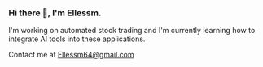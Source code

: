 ### Hi there 👋, I'm Ellessm.

I'm working on automated stock trading and I'm currently learning how to integrate AI tools into these applications. 

Contact me at Ellessm64@gmail.com

<!--
**Ellessm/Ellessm** is a ✨ _special_ ✨ repository because its `README.md` (this file) appears on your GitHub profile.

Here are some ideas to get you started:

- 🔭 I’m currently working on ...
- 🌱 I’m currently learning ...
- 👯 I’m looking to collaborate on ...
- 🤔 I’m looking for help with ...
- 💬 Ask me about ...
- 📫 How to reach me: ...
- 😄 Pronouns: ...
- ⚡ Fun fact: ...
-->
